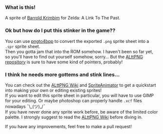 ### What is this!

A sprite of [Barrold Krimbim][barry-stream] for Zelda: A Link To The Past.


### Ok but how do I put this stinker in the game??

You can use [pngto4bpp][pngto4bpp] to convert the exported `.png` sprite sheet into a `.spr` sprite sheet.  
Then you gotta jam that into the ROM somehow. I haven't been so far yet, so you'll have to find out yourself somehow, sorry... But the [ALttPNG repository][alttpng] is sure to have some kind of pointers, probably!


### I think he needs more gottems and stink lines...

You can check out the [ALttPNG Wiki][alttpng-wiki] and [SpriteAnimator][sprite-animator] to get a quickstart into making your own or editing existing sprites!  
If you want to edit this sprite sheet in particular, you will have to use GIMP for your editing. Or maybe photoshop can properly handle `.xcf` files nowadays ¯\\\_(ツ)\_/¯  
If you have never done any sprite work before, be aware of the limited color palette. I strongly suggest to read the [ALttPNG Wiki][alttpng-wiki] before diving in.  

If you have any improvements, feel free to make a pull request!


[barry-stream]: https://barry.is/streaming
[sprite-animator]: https://github.com/spannerisms/SpriteAnimator
[alttpng]: https://github.com/spannerisms/ALttPNG
[alttpng-wiki]: https://github.com/spannerisms/ALttPNG/wiki
[pngto4bpp]: https://github.com/spannerisms/PNGto4BPP
